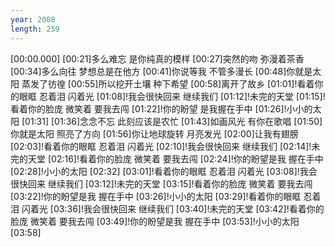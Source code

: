 ```yaml
---
year: 2008
length: 259
---
```

[00:00.000]
[00:21]多么难忘 是你纯真的模样
[00:27]突然的吻 弥漫着茶香
[00:34]多么向往 梦想总是在他方
[00:41]你说等我 不管多漫长
[00:48]你就是太阳 蒸发了彷徨
[00:55]所以挖开土壤 种下希望
[00:58]离开了故乡
[01:01]!看着你的眼眶 忍着泪 闪着光
[01:08]!我会很快回来 继续我们
[01:12]!未完的天堂
[01:15]!看着你的脸庞 微笑着 要我去闯
[01:22]!你的盼望 是我握在手中
[01:26]!小小的太阳
[01:31]
[01:36]念念不忘 此刻应该是农忙
[01:43]如画风光 有你在歌唱
[01:50]你就是太阳 照亮了方向
[01:56]你让地球旋转 月亮发光
[02:00]让我有翅膀
[02:03]!看着你的眼眶 忍着泪 闪着光
[02:10]!我会很快回来 继续我们
[02:14]!未完的天堂
[02:16]!看着你的脸庞 微笑着 要我去闯
[02:24]!你的盼望是我 握在手中
[02:28]!小小的太阳
[02:32]
[03:01]!看着你的眼眶 忍着泪 闪着光
[03:08]!我会很快回来 继续我们
[03:12]!未完的天堂
[03:15]!看着你的脸庞 微笑着 要我去闯
[03:22]!你的盼望是我 握在手中
[03:26]!小小的太阳
[03:29]!看着你的眼眶 忍着泪 闪着光
[03:36]!我会很快回来 继续我们
[03:40]!未完的天堂
[03:42]!看着你的脸庞 微笑着 要我去闯
[03:49]!你的盼望是我 握在手中
[03:53]!小小的太阳
[03:58]